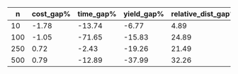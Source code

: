 |   n | cost_gap% | time_gap% | yield_gap% | relative_dist_gap% |
|---- |-----------|-----------|------------|--------------------|
|  10 |     -1.78 |    -13.74 |      -6.77 |               4.89 |
| 100 |     -1.05 |    -71.65 |     -15.83 |              24.89 |
| 250 |      0.72 |     -2.43 |     -19.26 |              21.49 |
| 500 |      0.79 |    -12.89 |     -37.99 |              32.26 |